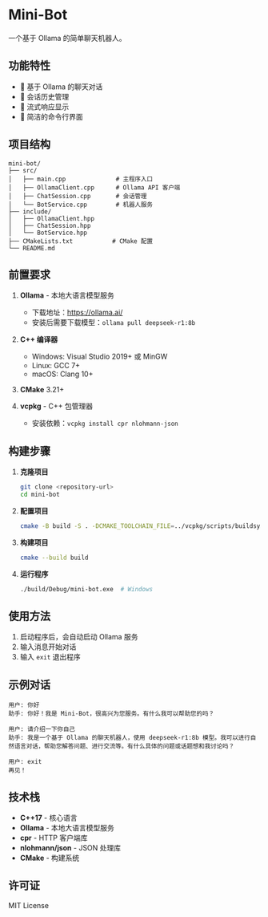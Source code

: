 # Mini-Bot

一个基于 Ollama 的简单聊天机器人。

## 功能特性

- 🤖 基于 Ollama 的聊天对话
- 💬 会话历史管理
- 🔄 流式响应显示
- 🚀 简洁的命令行界面

## 项目结构

```
mini-bot/
├── src/
│   ├── main.cpp              # 主程序入口
│   ├── OllamaClient.cpp      # Ollama API 客户端
│   ├── ChatSession.cpp       # 会话管理
│   └── BotService.cpp        # 机器人服务
├── include/
│   ├── OllamaClient.hpp
│   ├── ChatSession.hpp
│   └── BotService.hpp
├── CMakeLists.txt           # CMake 配置
└── README.md
```

## 前置要求

1. **Ollama** - 本地大语言模型服务
   - 下载地址：https://ollama.ai/
   - 安装后需要下载模型：`ollama pull deepseek-r1:8b`

2. **C++ 编译器**
   - Windows: Visual Studio 2019+ 或 MinGW
   - Linux: GCC 7+
   - macOS: Clang 10+

3. **CMake** 3.21+

4. **vcpkg** - C++ 包管理器
   - 安装依赖：`vcpkg install cpr nlohmann-json`

## 构建步骤

1. **克隆项目**
   ```bash
   git clone <repository-url>
   cd mini-bot
   ```

2. **配置项目**
   ```bash
   cmake -B build -S . -DCMAKE_TOOLCHAIN_FILE=../vcpkg/scripts/buildsystems/vcpkg.cmake
   ```

3. **构建项目**
   ```bash
   cmake --build build
   ```

4. **运行程序**
   ```bash
   ./build/Debug/mini-bot.exe  # Windows
   ```

## 使用方法

1. 启动程序后，会自动启动 Ollama 服务
2. 输入消息开始对话
3. 输入 `exit` 退出程序

## 示例对话

```
用户: 你好
助手: 你好！我是 Mini-Bot，很高兴为您服务。有什么我可以帮助您的吗？

用户: 请介绍一下你自己
助手: 我是一个基于 Ollama 的聊天机器人，使用 deepseek-r1:8b 模型。我可以进行自然语言对话，帮助您解答问题、进行交流等。有什么具体的问题或话题想和我讨论吗？

用户: exit
再见！
```

## 技术栈

- **C++17** - 核心语言
- **Ollama** - 本地大语言模型服务
- **cpr** - HTTP 客户端库
- **nlohmann/json** - JSON 处理库
- **CMake** - 构建系统

## 许可证

MIT License
